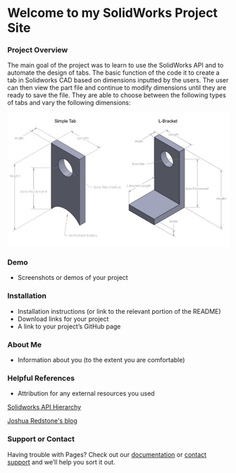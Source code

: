 # Welcome to my SolidWorks Project Site

### Project Overview
The main goal of the project was to learn to use the SolidWorks API and to automate the design of tabs. The basic function of the code it to create a tab in Solidworks CAD based on dimensions inputted by the users. The user can then view the part file and continue to modify dimensions until they are ready to save the file. They are able to choose between the following types of tabs and vary the following dimensions:

![Image](TabChoices.jpg)

### Demo
- Screenshots or demos of your project

### Installation
- Installation instructions (or link to the relevant portion of the README)
- Download links for your project
- A link to your project’s GitHub page

### About Me
- Information about you (to the extent you are comfortable)

### Helpful References
- Attribution for any external resources you used


[Solidworks API Hierarchy](http://help.solidworks.com/2019/english/api/sldworksapiprogguide/GettingStarted/Understanding_the_SolidWorks_API_Class_Hierarchy.htm?id=d523a164296a4b9a8801e61e8225e8a5#Pg0) 

[Joshua Redstone's blog](https://joshuaredstone.blogspot.com/2015/02/solidworks-macros-via-python.html)









### Support or Contact

Having trouble with Pages? Check out our [documentation](https://docs.github.com/categories/github-pages-basics/) or [contact support](https://github.com/contact) and we’ll help you sort it out.
